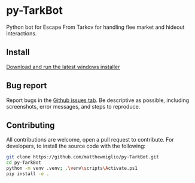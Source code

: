 # py-TarkBot

Python bot for Escape From Tarkov for handling flee market and hideout interactions.

## Install

[Download and run the latest windows installer](https://github.com/matthewmiglio/py-TarkBot/releases)

## Bug report

Report bugs in the [Github issues tab](https://github.com/matthewmiglio/py-TarkBot/issues). Be descriptive as possible, including screenshots, error messages, and steps to reproduce.

## Contributing

All contributions are welcome, open a pull request to contribute.
For developers, to install the source code with the following:

``` bash
git clone https://github.com/matthewmiglio/py-TarkBot.git
cd py-TarkBot
python -m venv .venv; .\venv\scripts\Activate.ps1
pip install -e .
```
